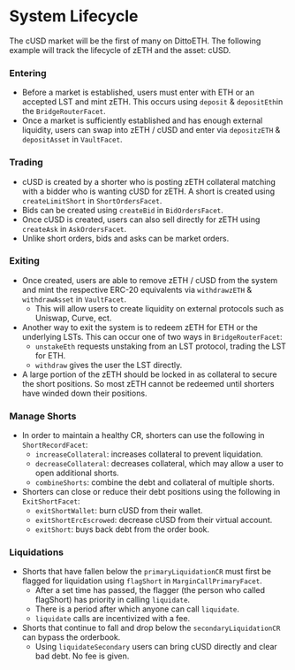 # System Lifecycle

The cUSD market will be the first of many on DittoETH. The following example will track the lifecycle of zETH and the asset: cUSD.

### Entering

- Before a market is established, users must enter with ETH or an accepted LST and mint zETH. This occurs using `deposit` & `depositEth`in the `BridgeRouterFacet`.
- Once a market is sufficiently established and has enough external liquidity, users can swap into zETH / cUSD and enter via `depositzETH` & `depositAsset` in `VaultFacet`.

### Trading

- cUSD is created by a shorter who is posting zETH collateral matching with a bidder who is wanting cUSD for zETH. A short is created using `createLimitShort` in `ShortOrdersFacet`.
- Bids can be created using `createBid` in `BidOrdersFacet`.
- Once cUSD is created, users can also sell directly for zETH using `createAsk` in `AskOrdersFacet`.
- Unlike short orders, bids and asks can be market orders.

### Exiting

- Once created, users are able to remove zETH / cUSD from the system and mint the respective ERC-20 equivalents via `withdrawzETH` & `withdrawAsset` in `VaultFacet`.
  - This will allow users to create liquidity on external protocols such as Uniswap, Curve, ect.
- Another way to exit the system is to redeem zETH for ETH or the underlying LSTs. This can occur one of two ways in `BridgeRouterFacet`:
  - `unstakeEth` requests unstaking from an LST protocol, trading the LST for ETH.
  - `withdraw` gives the user the LST directly.
- A large portion of the zETH should be locked in as collateral to secure the short positions. So most zETH cannot be redeemed until shorters have winded down their positions.

### Manage Shorts

- In order to maintain a healthy CR, shorters can use the following in `ShortRecordFacet`:
  - `increaseCollateral`: increases collateral to prevent liquidation.
  - `decreaseCollateral`: decreases collateral, which may allow a user to open additional shorts.
  - `combineShorts`: combine the debt and collateral of multiple shorts.
- Shorters can close or reduce their debt positions using the following in `ExitShortFacet`:
  - `exitShortWallet`: burn cUSD from their wallet.
  - `exitShortErcEscrowed`: decrease cUSD from their virtual account.
  - `exitShort`: buys back debt from the order book.

### Liquidations

- Shorts that have fallen below the `primaryLiquidationCR` must first be flagged for liquidation using `flagShort` in `MarginCallPrimaryFacet`.
  - After a set time has passed, the flagger (the person who called flagShort) has priority in calling `liquidate`.
  - There is a period after which anyone can call `liquidate`.
  - `liquidate` calls are incentivized with a fee.
- Shorts that continue to fall and drop below the `secondaryLiquidationCR` can bypass the orderbook.
  - Using `liquidateSecondary` users can bring cUSD directly and clear bad debt. No fee is given.
